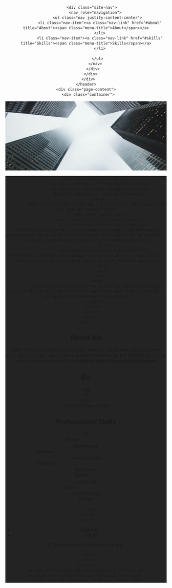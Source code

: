 <!DOCTYPE html>
<html lang="en-US">
  <head>
    <meta charset="UTF-8">
    <meta http-equiv="X-UA-Compatible" content="IE=edge">
    <meta name="viewport" content="width=device-width, initial-scale=1">
    <title>Material Resume</title>
    <link rel="preconnect" href="https://fonts.gstatic.com" crossorigin="crossorigin"/>
    <link rel="preload" as="style" href="https://fonts.googleapis.com/css2?family=Poppins:wght@600&amp;family=Roboto:wght@300;400;500;700&amp;display=swap"/>
    <link rel="stylesheet" href="https://fonts.googleapis.com/css2?family=Poppins:wght@600&amp;family=Roboto:wght@300;400;500;700&amp;display=swap" media="print" onload="this.media='all'"/>
    <noscript>
      <link rel="stylesheet" href="https://fonts.googleapis.com/css2?family=Poppins:wght@600&amp;family=Roboto:wght@300;400;500;700&amp;display=swap"/>
    </noscript>
    <link href="css/font-awesome/css/all.min.css?ver=1.2.1" rel="stylesheet">
    <link href="css/mdb.min.css?ver=1.2.1" rel="stylesheet">
    <link href="css/aos.css?ver=1.2.1" rel="stylesheet">
    <link href="css/main.css?ver=1.2.1" rel="stylesheet">
    <noscript>
      <style type="text/css">
        [data-aos] {
            opacity: 1 !important;
            transform: translate(0) scale(1) !important;
        }
      </style>
    </noscript>
  </head>
  <body class="bg-dark" id="top">
    <header class="d-print-none">
      <div class="container text-center text-lg-left">
        <div class="pt-4 clearfix">
         
          <div class="site-nav"> 
            <nav role="navigation">
              <ul class="nav justify-content-center">
                <li class="nav-item"><a class="nav-link" href="#about" title="About"><span class="menu-title">About</span></a>
                </li>
                <li class="nav-item"><a class="nav-link" href="#skills" title="Skills"><span class="menu-title">Skills</span></a>
                </li>
                
              </ul>
            </nav>
          </div>
        </div>
      </div>
    </header>
    <div class="page-content">
      <div class="container">
<div class="resume-container">
  <div class="shadow-1-strong bg-white my-2" id="intro">
    <div class="bg-info text-white">
      <div class="cover bg-image"><img src="images/header-background.jpg"/>
        <div class="mask" style="background-color: rgba(0, 0, 0, 0.864);backdrop-filter: blur(2px);">
          <div class="text-center p-5 mt-5">
           
            <div class="header-bio mt-5">
              <div data-aos="zoom-in" data-aos-delay="0">
                <h2 class="h1">Sebastián Remaggi Flores</h2>
                <p>Civil Engineer in Computer Science</p>
              </div>
              <div class="header-social mb-3 d-print-none" data-aos="zoom-in" data-aos-delay="200">
                <nav role="navigation">
                  <ul class="nav justify-content-center">
                    <li class="nav-item"><a class="nav-link" href="https://cl.linkedin.com/in/sebastian-remaggi/en?trk=people-guest_people_search-card" title="Linkedin"><i class="fab fa-linkedin"></i><span class="menu-title sr-only">Linkedin</span></a>
                    </li>
                    <li class="nav-item"><a class="nav-link" href="https://github.com/sremaggi" title="Github"><i class="fab fa-github"></i><span class="menu-title sr-only">Github</span></a>
                    </li>
                  </ul>
                </nav>
              </div>
              <div class="d-print-none"><a class="btn btn-outline-light btn-lg shadow-sm mt-1 me-3" href="cv.pdf" data-aos="fade-right" data-aos-delay="700">Download CV</a></div>
            </div>
          </div>
        </div>
      </div>
    </div>
  </div>
  <div class="shadow-1-strong bg-white my-5 p-5" id="about">
    <div class="about-section">
      <div class="row">
        <div class="col-md-6">
          <h2 class="h2 fw-light mb-4">About Me</h2>
          <p>Hello! I love the world of technology and I am passionate about learning more about it every day.
          I have experience working in the financial and retail sector, developing mainly in <strong>backend and software infrastructure</strong>.</p>
        </div>
        <div class="col-md-5 offset-lg-1">
          <div class="row mt-2">
            <h2 class="h2 fw-light mb-4">Bio</h2>
            <div class="col-sm-5">
              <div class="pb-2 fw-bolder"><i class="far fa-calendar-alt pe-2 text-muted" style="width:24px;opacity:0.85;"></i> Age</div>
            </div>
            <div class="col-sm-7">
              <div class="pb-2">25</div>
            </div>
            <div class="col-sm-5">
              <div class="pb-2 fw-bolder"><i class="far fa-envelope pe-2 text-muted" style="width:24px;opacity:0.85;"></i> Email</div>
            </div>
            <div class="col-sm-7">
              <div class="pb-2">seba.rf96@gmail.com</div>
            </div> 
          </div>
        </div>
      </div>
    </div>
  </div>
  <div class="shadow-1-strong bg-white my-5 p-5" id="skills">
    <div class="skills-section">
      <h2 class="h2 fw-light mb-4">Professional Skills</h2>
      <div class="row">
        <div class="col-md-6">
          <div class="mb-3"><span class="fw-bolder">GO</span>
            <div class="progress my-2 rounded" style="height: 20px">
              <div class="progress-bar bg-info" role="progressbar" data-aos="zoom-in-right" data-aos-delay="100" data-aos-anchor=".skills-section" style="width: 85%;" aria-valuenow="95" aria-valuemin="0" aria-valuemax="100">Master</div>
            </div>
          </div>
          <div class="mb-3"><span class="fw-bolder">Kubernetes</span>
            <div class="progress my-2 rounded" style="height: 20px">
              <div class="progress-bar bg-info" role="progressbar" data-aos="zoom-in-right" data-aos-delay="300" data-aos-anchor=".skills-section" style="width: 50%" aria-valuenow="75" aria-valuemin="0" aria-valuemax="100">Medium</div>
            </div>
          </div>
          <div class="mb-3"><span class="fw-bolder">Apache Kafka</span>
            <div class="progress my-2 rounded" style="height: 20px">
              <div class="progress-bar bg-info" role="progressbar" data-aos="zoom-in-right" data-aos-delay="300" data-aos-anchor=".skills-section" style="width: 50%" aria-valuenow="75" aria-valuemin="0" aria-valuemax="100">Medium</div>
            </div>
          </div>
        </div>
        <div class="col-md-6">
          <div class="mb-3"><span class="fw-bolder">Team Work</span>
            <div class="progress my-2 rounded" style="height: 20px">
              <div class="progress-bar bg-secondary" role="progressbar" data-aos="zoom-in-right" data-aos-delay="400" data-aos-anchor=".skills-section" style="width: 95%" aria-valuenow="95" aria-valuemin="0" aria-valuemax="100">Master</div>
            </div>
          </div>
          <div class="mb-3"><span class="fw-bolder">Leadership</span>
            <div class="progress my-2 rounded" style="height: 20px">
              <div class="progress-bar bg-secondary" role="progressbar" data-aos="zoom-in-right" data-aos-delay="400" data-aos-anchor=".skills-section" style="width: 80%" aria-valuenow="90" aria-valuemin="0" aria-valuemax="100">Expert</div>
            </div>
          </div>
          <div class="mb-3"><span class="fw-bolder">Fast learning</span>
            <div class="progress my-2 rounded" style="height: 20px">
              <div class="progress-bar bg-secondary" role="progressbar" data-aos="zoom-in-right" data-aos-delay="500" data-aos-anchor=".skills-section" style="width: 100%" aria-valuenow="85" aria-valuemin="0" aria-valuemax="100">Master</div>
            </div>
          </div>
         
        </div>
      </div>
    </div>
  </div>
</div></div>
    </div>
    <footer class="pt-1 pb-4 text-muted text-center d-print-none">
      <div class="container">
        <div class="my-2">
          <div class="footer-nav">
            <nav role="navigation">
              <ul class="nav justify-content-center">
                <li class="nav-item"><a class="nav-link" href="https://www.linkedin.com/in/sebastian-remaggi/" title="Linkedin"><i class="fab fa-linkedin"></i><span class="menu-title sr-only">Linkedin</span></a>
                </li>
                <li class="nav-item"><a class="nav-link" href="https://github.com/sremaggi" title="Github"><i class="fab fa-github"></i><span class="menu-title sr-only">Github</span></a>
                </li>
              </ul>
            </nav>
          </div>
        </div>
        <div class="text-small">
          <div class="mb-1">&copy; Developed by Sebastián Remaggi.</div>
  
        </div>
      </div>
    </footer>
    <script src="scripts/mdb.min.js?ver=1.2.1"></script>
    <script src="scripts/aos.js?ver=1.2.1"></script>
    <script src="scripts/main.js?ver=1.2.1"></script>
  </body>
</html>
